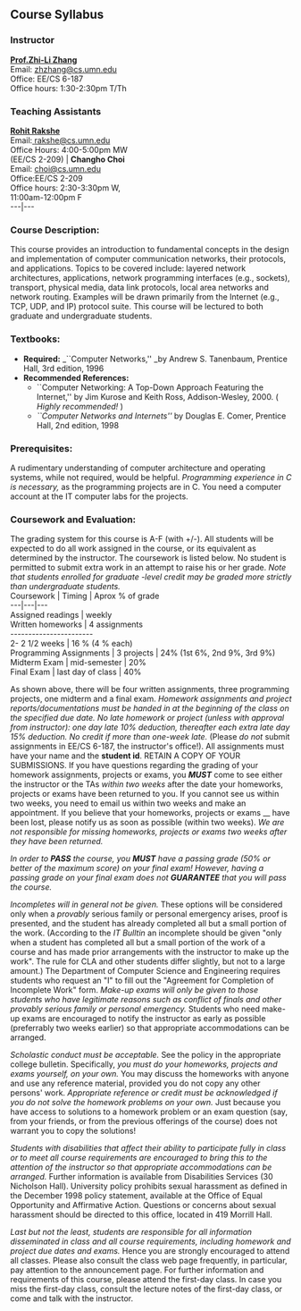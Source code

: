 ## Course Syllabus

###  Instructor

**[Prof.Zhi-Li Zhang](http://www.cs.umn.edu/~zhzhang)**  
Email: [zhzhang@cs.umn.edu](mailto:zhzhang@cs.umn.edu)  
Office: EE/CS 6-187  
Office hours: 1:30-2:30pm T/Th

###  Teaching Assistants

**[Rohit Rakshe](http://www.cs.umn.edu/~rakshe)**  
Email:[ rakshe@cs.umn.edu](mailto:rakshe@cs.umn.edu)  
Office Hours: 4:00-5:00pm MW  
(EE/CS 2-209) | **Changho Choi**  
Email: [choi@cs.umn.edu](mailto:choi@cs.umn.edu)  
Office:EE/CS 2-209  
Office hours: 2:30-3:30pm W,  
      11:00am-12:00pm F  
---|---  
  
###  Course Description:

This course provides an introduction to fundamental concepts in the design and
implementation of computer communication networks, their protocols, and
applications. Topics to be covered include: layered network architectures,
applications, network programming interfaces (e.g., sockets), transport,
physical media, data link protocols, local area networks and network routing.
Examples will be drawn primarily from the Internet (e.g., TCP, UDP, and IP)
protocol suite. This course will be lectured to both graduate and
undergraduate students.

###  Textbooks:

  * **Required:** _``Computer Networks,''   _by Andrew S. Tanenbaum, Prentice Hall, 3rd edition, 1996
  * **Recommended References:**
    * ``Computer Networking: A Top-Down Approach Featuring the Internet,''   by Jim Kurose and Keith Ross, Addison-Wesley, 2000. ( _Highly recommended!_ )
    * _``Computer Networks and Internets''_ by Douglas E. Comer, Prentice Hall, 2nd edition, 1998

###  Prerequisites:

A rudimentary understanding of computer architecture and operating systems,
while not required, would be helpful. _Programming experience in C is
necessary,_ as the programming projects are in C. You need a computer account
at the IT computer labs for the projects.

###  Coursework and Evaluation:

The grading system for this course is A-F (with +/-).  All students will be
expected to do all work assigned in the course, or  its equivalent as
determined by the instructor. The coursework is listed below. No student is
permitted to submit extra work in an attempt to raise his or her grade. _Note
that students enrolled for graduate -level credit may be graded more strictly
than undergraduate students._  
  Coursework | Timing | Aprox % of grade  
---|---|---  
Assigned readings | weekly  
Written homeworks  | 4 assignments  
\-----------------------  
2- 2 1/2 weeks  | 16 % (4 % each)  
Programming Assignments  |   3  projects  | 24% (1st 6%, 2nd  9%,  3rd 9%)  
Midterm Exam  | mid-semester  | 20%  
Final Exam  | last day of  class  | 40%  
  
As shown above, there will be four written assignments, three  programming
projects, one midterm and a final exam. _Homework assignments and project
reports/documentations must be handed in at the beginning of the class on the
specified due date. No late homework or project (unless with approval from
instructor): one day late 10% deduction, thereafter each extra late day 15%
deduction. No credit if more than one-week late._ (Please _do not_ submit
assignments in EE/CS 6-187, the instructor's office!). All assignments must
have your name and the **student id**. RETAIN A COPY OF YOUR SUBMISSIONS.   If
you have questions regarding the grading of your homework assignments,
projects or exams, you **_MUST_** come to see either the instructor or the TAs
_within two weeks_ after the date your  homeworks, projects or exams have been
returned to you. If you cannot see us within two weeks, you need to email us
within two weeks and make an appointment. If you believe that your homeworks,
projects or exams  __ have been lost, please notify us as soon as possible
(within two weeks). _We are not responsible for missing homeworks, projects or
exams   two weeks after they have been returned._

_In order to **PASS** the course, you **MUST** have a passing grade (50% or
better of the maximum score) on your final exam! However, having a passing
grade on your final exam does not **GUARANTEE** that you will pass the
course._

_Incompletes will in general not be given._ These options will be considered
only when a _provably_ serious family or personal emergency arises, proof is
presented, and the student has already completed all but a small portion of
the work. (According to the _IT Bulltin_ an incomplete should be given "only
when a student has completed all but a small portion of the work of a course
and has made prior arrangements with the instructor to make up the work". The
rule for CLA and other students differ slightly, but not to a large amount.)
The Department of  Computer Science and Engineering requires students who
request an "I" to fill out the "Agreement for Completion of Incomplete Work"
form. _Make-up exams will only be given to those students who have legitimate
reasons such as conflict of finals and other provably serious family or
personal emergency._ Students who need make-up exams are encouraged to notify
the instructor as early as possible (preferrably two weeks earlier) so that
appropriate accommodations can be arranged.

_Scholastic conduct must be acceptable._ See the policy in the appropriate
college bulletin. Specifically, _you must do your homeworks, projects and
exams yourself, on your own._ You may discuss the homeworks with anyone and
use any reference material, provided you do not copy any other persons' work.
_Appropriate reference or credit must be acknowledged if you do not solve the
homework problems on your own._ Just because you have access to solutions to a
homework problem or an exam question (say, from your friends, or from the
previous offerings of the course) does not warrant you to copy the solutions!

_Students with disabilities that affect their ability to participate fully in
class or to meet all course requirements are encouraged to bring this to the
attention of the instructor so that appropriate accommodations can be
arranged._ Further information is available from Disabilities Services (30
Nicholson Hall). University policy prohibits sexual harassment as defined in
the December 1998 policy statement, available at the Office of Equal
Opportunity and Affirmative Action. Questions or concerns about sexual
harassment should be directed to this office, located in 419 Morrill Hall.

_Last but not the least, students are responsible for all information
disseminated in class and all course requirements, including homework and
project due dates and exams._ Hence you are strongly encouraged to attend all
classes. Please also consult the class  web page frequently, in particular,
pay attention to the announcement page. For further information and
requirements of this course, please attend the first-day class. In case you
miss the first-day class, consult the lecture notes of the first-day class, or
come and talk with the instructor.  


